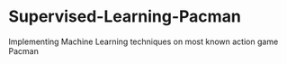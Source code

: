 # Supervised-Learning-Pacman
Implementing Machine Learning techniques on most known action game Pacman
